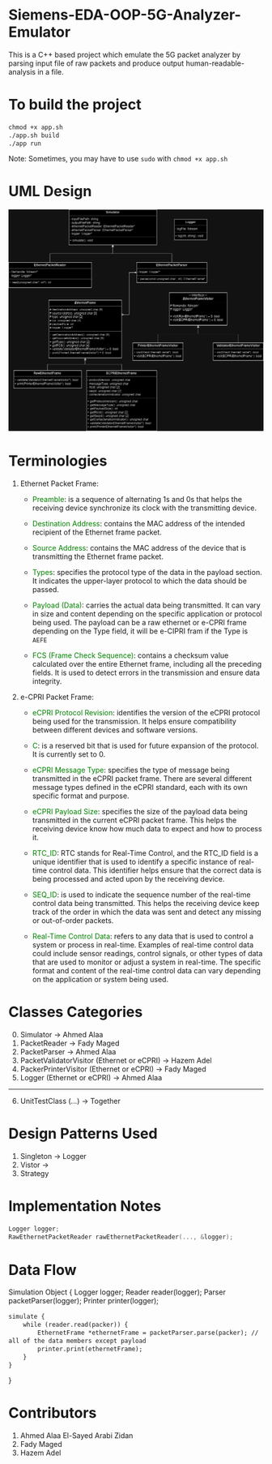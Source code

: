 # Siemens-EDA-OOP-5G-Analyzer-Emulator

This is a C++ based project which emulate the 5G packet analyzer by parsing input file of raw packets and produce output human-readable-analysis in a file.

# To build the project

```
chmod +x app.sh
./app.sh build
./app run
```

Note: Sometimes, you may have to use `sudo` with `chmod +x app.sh`

# UML Design

![UML Design](5G-Analyzer.drawio.png)

# Terminologies

1. Ethernet Packet Frame:

   - <span style="color: green;">Preamble</span>: is a sequence of alternating 1s and 0s that helps the receiving device synchronize its clock with the transmitting device.

   - <span style="color: green;">Destination Address</span>: contains the MAC address of the intended recipient of the Ethernet frame packet.

   - <span style="color: green;">Source Address</span>: contains the MAC address of the device that is transmitting the Ethernet frame packet.

   - <span style="color: green;">Types</span>: specifies the protocol type of the data in the payload section. It indicates the upper-layer protocol to which the data should be passed.

   - <span style="color: green;">Payload (Data)</span>: carries the actual data being transmitted. It can vary in size and content depending on the specific application or protocol being used. The payload can be a raw ethernet or e-CPRI frame depending on the Type field, it will be e-CIPRI fram if the Type is `AEFE`

   - <span style="color: green;">FCS (Frame Check Sequence)</span>: contains a checksum value calculated over the entire Ethernet frame, including all the preceding fields. It is used to detect errors in the transmission and ensure data integrity.

2. e-CPRI Packet Frame:

   - <span style="color: green;">eCPRI Protocol Revision</span>: identifies the version of the eCPRI protocol being used for the transmission. It helps ensure compatibility between different devices and software versions.

   - <span style="color: green;">C</span>: is a reserved bit that is used for future expansion of the protocol. It is currently set to 0.

   - <span style="color: green;">eCPRI Message Type</span>: specifies the type of message being transmitted in the eCPRI packet frame. There are several different message types defined in the eCPRI standard, each with its own specific format and purpose.

   - <span style="color: green;">eCPRI Payload Size</span>: specifies the size of the payload data being transmitted in the current eCPRI packet frame. This helps the receiving device know how much data to expect and how to process it.

   - <span style="color: green;">RTC_ID</span>: RTC stands for Real-Time Control, and the RTC_ID field is a unique identifier that is used to identify a specific instance of real-time control data. This identifier helps ensure that the correct data is being processed and acted upon by the receiving device.

   - <span style="color: green;">SEQ_ID</span>: is used to indicate the sequence number of the real-time control data being transmitted. This helps the receiving device keep track of the order in which the data was sent and detect any missing or out-of-order packets.

   - <span style="color: green;">Real-Time Control Data</span>: refers to any data that is used to control a system or process in real-time. Examples of real-time control data could include sensor readings, control signals, or other types of data that are used to monitor or adjust a system in real-time. The specific format and content of the real-time control data can vary depending on the application or system being used.

# Classes Categories

0. Simulator -> Ahmed Alaa
1. PacketReader -> Fady Maged
2. PacketParser -> Ahmed Alaa
3. PacketValidatorVisitor (Ethernet or eCPRI) -> Hazem Adel
4. PackerPrinterVisitor (Ethernet or eCPRI) -> Fady Maged
5. Logger (Ethernet or eCPRI) -> Ahmed Alaa

---

6. UnitTestClass (...) -> Together

# Design Patterns Used

1. Singleton -> Logger
2. Vistor ->
3. Strategy

# Implementation Notes

```C++
Logger logger;
RawEthernetPacketReader rawEthernetPacketReader(..., &logger);
```

# Data Flow

Simulation Object {
Logger logger;
Reader reader(logger);
Parser packetParser(logger);
Printer printer(logger);

    simulate {
        while (reader.read(packer)) {
            EthernetFrame *ethernetFrame = packetParser.parse(packer); // all of the data members except payload
            printer.print(ethernetFrame);
        }
    }

}

# Contributors

1. Ahmed Alaa El-Sayed Arabi Zidan
2. Fady Maged
3. Hazem Adel

